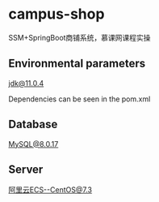 # campus-shop
SSM+SpringBoot商铺系统，慕课网课程实操


## Environmental parameters

jdk@11.0.4

Dependencies can be seen in the pom.xml

## Database

MySQL@8.0.17

## Server

阿里云ECS--CentOS@7.3
